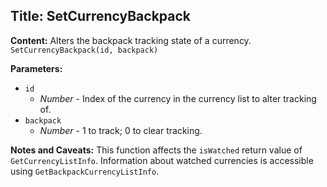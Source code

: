 ## Title: SetCurrencyBackpack

**Content:**
Alters the backpack tracking state of a currency.
`SetCurrencyBackpack(id, backpack)`

**Parameters:**
- `id`
  - *Number* - Index of the currency in the currency list to alter tracking of.
- `backpack`
  - *Number* - 1 to track; 0 to clear tracking.

**Notes and Caveats:**
This function affects the `isWatched` return value of `GetCurrencyListInfo`.
Information about watched currencies is accessible using `GetBackpackCurrencyListInfo`.